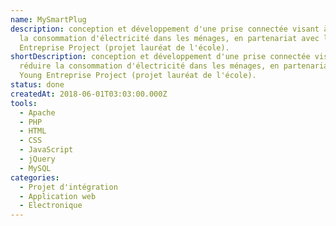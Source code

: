 ```yaml
---
name: MySmartPlug
description: conception et développement d'une prise connectée visant à réduire
  la consommation d'électricité dans les ménages, en partenariat avec le Young
  Entreprise Project (projet lauréat de l'école).
shortDescription: conception et développement d'une prise connectée visant à
  réduire la consommation d'électricité dans les ménages, en partenariat avec le
  Young Entreprise Project (projet lauréat de l'école).
status: done
createdAt: 2018-06-01T03:03:00.000Z
tools:
  - Apache
  - PHP
  - HTML
  - CSS
  - JavaScript
  - jQuery
  - MySQL
categories:
  - Projet d'intégration
  - Application web
  - Electronique
---
```

